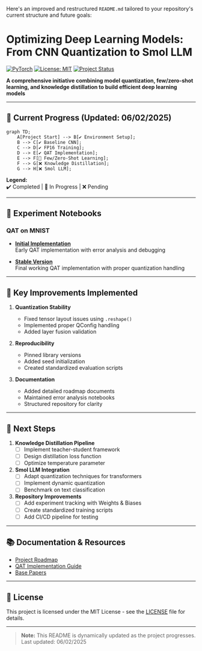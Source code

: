 Here's an improved and restructured `README.md` tailored to your repository's current structure and future goals:

# Optimizing Deep Learning Models: From CNN Quantization to Smol LLM

[![PyTorch](https://img.shields.io/badge/PyTorch-2.0+-EE4C2C.svg?logo=pytorch)](https://pytorch.org/)
[![License: MIT](https://img.shields.io/badge/License-MIT-yellow.svg)](https://opensource.org/licenses/MIT)
[![Project Status](https://img.shields.io/badge/Status-Active-brightgreen.svg)](https://github.com/Faisal-repo/Empty)

**A comprehensive initiative combining model quantization, few/zero-shot learning, and knowledge distillation to build efficient deep learning models**

---

## 🚀 Current Progress (Updated: 06/02/2025)

```mermaid
graph TD;
    A[Project Start] --> B[✔️ Environment Setup];
    B --> C[✔️ Baseline CNN];
    C --> D[✔️ FP16 Training];
    D --> E[✔️ QAT Implementation];
    E --> F[🔄 Few/Zero-Shot Learning];
    F --> G[❌ Knowledge Distillation];
    G --> H[❌ Smol LLM];
```

**Legend:**  
✔️ Completed | 🔄 In Progress | ❌ Pending

---

## 🧪 Experiment Notebooks

### QAT on MNIST
- **[Initial Implementation](QAT%20test%20NodeBooks/quantization-aware-training-qat-on-mnist-error.ipynb)**  
  Early QAT implementation with error analysis and debugging

- **[Stable Version](QAT%20test%20NodeBooks/quantization-aware-training-qat-on-mnist-v2.ipynb)**  
  Final working QAT implementation with proper quantization handling

---

## 📌 Key Improvements Implemented

1. **Quantization Stability**
   - Fixed tensor layout issues using `.reshape()`
   - Implemented proper QConfig handling
   - Added layer fusion validation

2. **Reproducibility**
   - Pinned library versions
   - Added seed initialization
   - Created standardized evaluation scripts

3. **Documentation**
   - Added detailed roadmap documents
   - Maintained error analysis notebooks
   - Structured repository for clarity

---

## 🎯 Next Steps

1. **Knowledge Distillation Pipeline**
   - [ ] Implement teacher-student framework
   - [ ] Design distillation loss function
   - [ ] Optimize temperature parameter

2. **Smol LLM Integration**
   - [ ] Adapt quantization techniques for transformers
   - [ ] Implement dynamic quantization
   - [ ] Benchmark on text classification

3. **Repository Improvements**
   - [ ] Add experiment tracking with Weights & Biases
   - [ ] Create standardized training scripts
   - [ ] Add CI/CD pipeline for testing

---

## 📚 Documentation & Resources

- [Project Roadmap](🚀%20Major%20Project%20Roadmap%20CNN%20Quantization%20&%20Smol%20LLM%20Integration.md)
- [QAT Implementation Guide](QAT%20test%20NodeBooks/quantization-aware-training-qat-on-mnist-v2.ipynb)
- [Base Papers](Base%20Paper/)

---

## 📜 License
This project is licensed under the MIT License - see the [LICENSE](LICENSE) file for details.

---

> **Note:** This README is dynamically updated as the project progresses. Last updated: 06/02/2025
```
